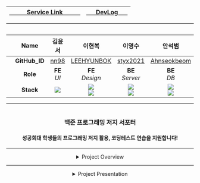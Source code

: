 <div align="center">

<a href="https://solved-skhu.vercel.app/"><img src="img/TitleBar02.png" alt=""/></a>

| [&nbsp;&nbsp;&nbsp;&nbsp;&nbsp;&nbsp;&nbsp;&nbsp;&nbsp;&nbsp; Service Link &nbsp;&nbsp;&nbsp;&nbsp;&nbsp;&nbsp;&nbsp;&nbsp;&nbsp;&nbsp;](https://sol-skhu.vercel.app/) | [&nbsp;&nbsp;&nbsp;&nbsp;&nbsp; DevLog &nbsp;&nbsp;&nbsp;&nbsp;&nbsp;](DevLog.md) |
|:------------------------------------------------------------------------------------------------------------------------------------------:|:---------------------------------------------------------------------------------:|

<hr/>

<img src="img/Member_01.png" alt="">
<div style="text-align: center;">

|   |   **Name**    |김윤서|이현복|이영수|안석범|
|:--|:-------------:|:--:|:--:|:--:|:--:|
|   | **GitHub_ID** |[nn98](https://github.com/nn98)|[LEEHYUNBOK](https://github.com/LEEHYUNBOK)|[styx2021](https://github.com/styx2021)|[Ahnseokbeom](https://github.com/Ahnseokbeom)|
|   |   **Role**    |__FE__ <br> _UI_|__FE__ <br> _Design_|__BE__ <br> _Server_|__BE__ <br> _DB_|
|   |   **Stack**   | <img src="https://img.shields.io/badge/React.js-61DAFB?style=platic&logo=react&logoColor=white"/> | <img src="https://img.shields.io/badge/React.js-61DAFB?style=platic&logo=react&logoColor=white"/> <br> <img src="https://img.shields.io/badge/CSS3-1572B6?style=flat-square&logo=CSS3&logoColor=white"/> | <img src="https://img.shields.io/badge/Node.js-339933?style=platic&logo=node.js&logoColor=white"/> <br> <img src="https://img.shields.io/badge/Oracle Cloude-F80000?style=platic&logo=oracle&logoColor=white"/> | <img src="https://img.shields.io/badge/JAVA-007396?style=platic&logo=Joplin&logoColor=white"/><br><img src="https://img.shields.io/badge/MySQL-4479A1?style=platic&logo=MySQL&logoColor=white"/> |

</div>

<hr />

<img src="img/Project_summary.png" alt="">

### 백준 프로그래밍 저지 서포터

#### 성공회대 학생들의 프로그래밍 저지 활용, 코딩테스트 연습을 지원합니다!

* * * 

<details><summary>Project Overview</summary>
<hr/>
    <img src="img/Cut-Front.png" alt="">
    <img src="img/Cut-Assign.png" alt="">
    <img src="img/Cut-Student.png" alt="">

</details>

<hr/>

<details><summary>Project Presentation</summary>

<hr>
  <img src="img/Presentation000.png" width="640" height="360" alt="">
  <img src="img/Presentation001.png" width="640" height="360" alt="">
  <img src="img/Presentation002.png" width="640" height="360" alt="">
  <img src="img/Presentation003.png" width="640" height="360" alt="">
  <img src="img/Presentation004.png" width="640" height="360" alt="">
  <img src="img/Presentation005.png" width="640" height="360" alt="">
  <img src="img/Presentation006.png" width="640" height="360" alt="">
  <img src="img/Presentation007.png" width="640" height="360" alt="">
  <img src="img/Presentation008.png" width="640" height="360" alt="">
  <img src="img/Presentation009.png" width="640" height="360" alt="">

</details>

</div>
